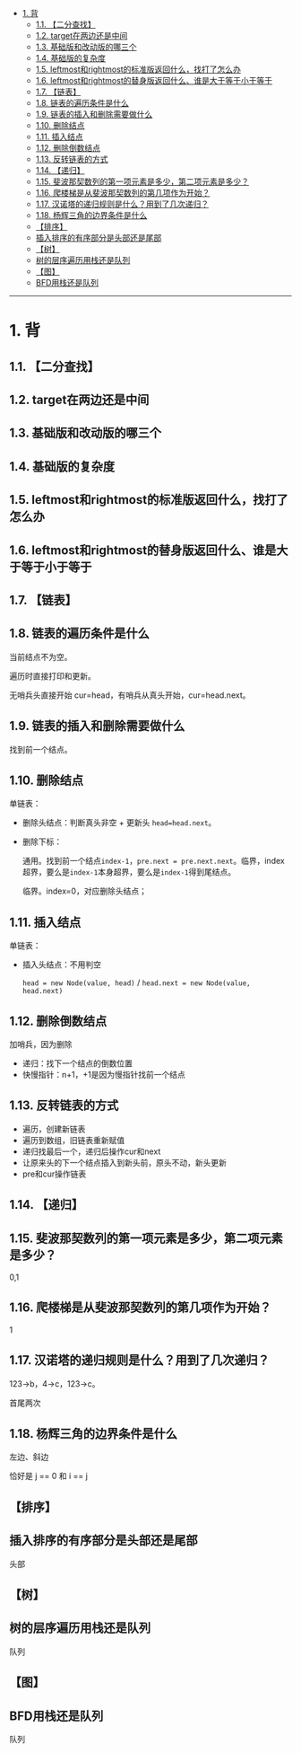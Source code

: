 - [1. 背](#1-背)
  - [1.1. 【二分查找】](#11-二分查找)
  - [1.2. target在两边还是中间](#12-target在两边还是中间)
  - [1.3. 基础版和改动版的哪三个](#13-基础版和改动版的哪三个)
  - [1.4. 基础版的复杂度](#14-基础版的复杂度)
  - [1.5. leftmost和rightmost的标准版返回什么，找打了怎么办](#15-leftmost和rightmost的标准版返回什么找打了怎么办)
  - [1.6. leftmost和rightmost的替身版返回什么、谁是大于等于小于等于](#16-leftmost和rightmost的替身版返回什么谁是大于等于小于等于)
  - [1.7. 【链表】](#17-链表)
  - [1.8. 链表的遍历条件是什么](#18-链表的遍历条件是什么)
  - [1.9. 链表的插入和删除需要做什么](#19-链表的插入和删除需要做什么)
  - [1.10. 删除结点](#110-删除结点)
  - [1.11. 插入结点](#111-插入结点)
  - [1.12. 删除倒数结点](#112-删除倒数结点)
  - [1.13. 反转链表的方式](#113-反转链表的方式)
  - [1.14. 【递归】](#114-递归)
  - [1.15. 斐波那契数列的第一项元素是多少，第二项元素是多少？](#115-斐波那契数列的第一项元素是多少第二项元素是多少)
  - [1.16. 爬楼梯是从斐波那契数列的第几项作为开始？](#116-爬楼梯是从斐波那契数列的第几项作为开始)
  - [1.17. 汉诺塔的递归规则是什么？用到了几次递归？](#117-汉诺塔的递归规则是什么用到了几次递归)
  - [1.18. 杨辉三角的边界条件是什么](#118-杨辉三角的边界条件是什么)
  - [【排序】](#排序)
  - [插入排序的有序部分是头部还是尾部](#插入排序的有序部分是头部还是尾部)
  - [【树】](#树)
  - [树的层序遍历用栈还是队列](#树的层序遍历用栈还是队列)
  - [【图】](#图)
  - [BFD用栈还是队列](#bfd用栈还是队列)


---
# 1. 背
## 1.1. 【二分查找】
## 1.2. target在两边还是中间
## 1.3. 基础版和改动版的哪三个
## 1.4. 基础版的复杂度
## 1.5. leftmost和rightmost的标准版返回什么，找打了怎么办
## 1.6. leftmost和rightmost的替身版返回什么、谁是大于等于小于等于

## 1.7. 【链表】
## 1.8. 链表的遍历条件是什么

当前结点不为空。

遍历时直接打印和更新。

无哨兵头直接开始 cur=head，有哨兵从真头开始，cur=head.next。
## 1.9. 链表的插入和删除需要做什么

找到前一个结点。

## 1.10. 删除结点

单链表：
- 删除头结点：判断真头非空 + 更新头 `head=head.next`。
- 删除下标：
    
    通用。找到前一个结点`index-1`，`pre.next = pre.next.next`。临界，index超界，要么是`index-1`本身超界，要么是`index-1`得到尾结点。
    
    临界。index=0，对应删除头结点；

## 1.11. 插入结点

单链表：
- 插入头结点：不用判空
  
    `head = new Node(value, head)` / `head.next = new Node(value, head.next)`

## 1.12. 删除倒数结点

加哨兵，因为删除
- 递归：找下一个结点的倒数位置
- 快慢指针：n+1，+1是因为慢指针找前一个结点

## 1.13. 反转链表的方式

- 遍历，创建新链表
- 遍历到数组，旧链表重新赋值
- 递归找最后一个，递归后操作cur和next
- 让原来头的下一个结点插入到新头前，原头不动，新头更新
- pre和cur操作链表

## 1.14. 【递归】
## 1.15. 斐波那契数列的第一项元素是多少，第二项元素是多少？
0,1
## 1.16. 爬楼梯是从斐波那契数列的第几项作为开始？
1
## 1.17. 汉诺塔的递归规则是什么？用到了几次递归？
123→b，4→c，123→c。

首尾两次
## 1.18. 杨辉三角的边界条件是什么
左边、斜边

恰好是 j == 0 和 i == j 
## 【排序】

## 插入排序的有序部分是头部还是尾部

头部

## 【树】

## 树的层序遍历用栈还是队列

队列

## 【图】

## BFD用栈还是队列

队列